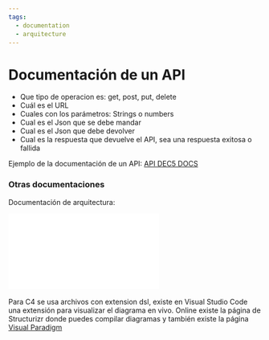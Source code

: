 ```yaml
---
tags:
  - documentation
  - arquitecture
---
```

# Documentación de un API

- Que tipo de operacion es: get, post, put, delete
- Cuál es el URL
- Cuales con los parámetros: Strings o numbers
- Cual es el Json que se debe mandar
- Cual es el Json que debe devolver
- Cual es la respuesta que devuelve el API, sea una respuesta exitosa o fallida

Ejemplo de la documentación de un API: [API DEC5 DOCS](https://5qa.dec.com.pe/api/v1/docs#api-Auth-01Login)

### Otras documentaciones

Documentación de arquitectura:

![Diagrama de arquitectura pdf](../../../Assets/Documents/Ejemplos%20Diagramas%20de%20arquitectura.pdf)

Para C4 se usa archivos con extension dsl, existe en Visual Studio Code una extensión para visualizar el diagrama en vivo. Online existe la página de Structurizr donde puedes compilar diagramas y también existe la página [Visual Paradigm](https://www.visual-paradigm.com/)